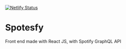 [![Netlify Status](https://api.netlify.com/api/v1/badges/0f0d863a-8511-4d85-83dd-752442030229/deploy-status)](https://app.netlify.com/sites/spotesfy/deploys)

# Spotesfy

Front end made with React JS, with Spotify GraphQL API
